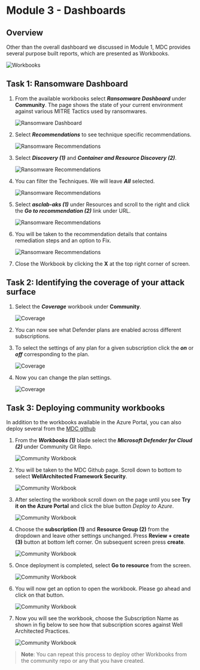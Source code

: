 # Module 3 - Dashboards

## Overview

Other than the overall dashboard we discussed in Module 1, MDC provides several purpose built reports, which are presented as Workbooks. 

![Workbooks](../images/mdfc-workbooks-1.png)

## Task 1: Ransomware Dashboard

1. From the available workbooks select ***Ransomware Dashboard*** under **Community**. The page shows the state of your current environment against various MITRE Tactics used by ransomwares.

   ![Ransomware Dashboard](../images/M3-T1-S1.png)

2. Select ***Recommendations*** to see technique specific recommendations.

   ![Ransomware Recommendations](../images/M3-T1-S2.png)

3. Select ***Discovery (1)*** and ***Container and Resource Discovery (2)***.

   ![Ransomware Recommendations](../images/M3-T1-S3.png)

4. You can filter the Techniques. We will leave ***All*** selected.

   ![Ransomware Recommendations](../images/M3-T1-S4.png)

5. Select ***asclab-aks (1)*** under Resources and scroll to the right and click the ***Go to recommendation (2)*** link under URL.

    ![Ransomware Recommendations](../images/M3-T1-S5.png)

6. You will be taken to the recommendation details that contains remediation steps and an option to Fix.

    ![Ransomware Recommendations](../images/M3-T1-S6.png)

7. Close the Workbook by clicking the **X** at the top right corner of screen.


## Task 2: Identifying the coverage of your attack surface

1. Select the ***Coverage*** workbook under **Community**.

   ![Coverage](../images/M3-T2-S1.png)

2. You can now see what Defender plans are enabled across different subscriptions.

3. To select the settings of any plan for a given subscription click the ***on*** or ***off*** corresponding to the plan.

   ![Coverage](../images/M3-T2-S3.png)

5. Now you can change the plan settings.

    ![Coverage](../images/M3-T2-S4.png)


## Task 3: Deploying community workbooks

In addition to the workbooks available in the Azure Portal, you can also deploy several from the [MDC github](https://github.com/Azure/Microsoft-Defender-for-Cloud/tree/main/Workbooks)

1. From the ***Workbooks (1)*** blade select the ***Microsoft Defender for Cloud (2)*** under Community Git Repo.

   ![Community Workbook](../images/M3-T3-S1.png)

2. You will be taken to the MDC Github page. Scroll down to bottom to select **WellArchitected Framework Security**.

   ![Community Workbook](../images/M3-T3-S2.png)

3. After selecting the workbook scroll down on the page until you see **Try it on the Azure Portal** and click the blue button *Deploy to Azure*.

   ![Community Workbook](../images/M3-T3-S3.png)

4. Choose the **subscription (1)** and **Resource Group (2)** from the dropdown and leave other settings unchanged. Press **Review + create (3)** button at bottom left corner. On subsequent screen press **create**.

   ![Community Workbook](../images/M3-T3-S4.png)

5. Once deployment is completed, select **Go to resource** from the screen.

   ![Community Workbook](../images/M3-T3-S5.png)

8. You will now get an option to open the workbook. Please go ahead and click on that button.

   ![Community Workbook](../images/M3-T3-S6.png)

11. Now you will see the workbook, choose the Subscription Name as shown in fig below to see how that subscription scores against Well Architected Practices.

    ![Community Workbook](../images/M3-T3-S7-1.png)


>**Note**: You can repeat this process to deploy other Workbooks from the community repo or any that you have created.
